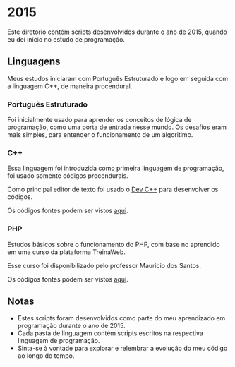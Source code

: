 # 2015

Este diretório contém scripts desenvolvidos durante o ano de 2015, quando eu dei início no estudo de programação.

## Linguagens

Meus estudos iniciaram com Português Estruturado e logo em seguida com a linguagem C++, de maneira procendural.

### Português Estruturado
Foi inicialmente usado para aprender os conceitos de lógica de programação, como uma porta de entrada nesse mundo.
Os desafios eram mais simples, para entender o funcionamento de um algoritimo.

### C++
Essa linguagem foi introduzida como primeira linguagem de programação, foi usado somente códigos procendurais.

Como principal editor de texto foi usado o [Dev C++](https://www.bloodshed.net/) para desenvolver os códigos.

Os códigos fontes podem ser vistos [aqui](./cpp).

### PHP
Estudos básicos sobre o funcionamento do PHP, com base no aprendido em uma curso da plataforma TreinaWeb.

Esse curso foi disponibilizado pelo professor Mauricio dos Santos.

Os códigos fontes podem ser vistos [aqui](./php).

## Notas

- Estes scripts foram desenvolvidos como parte do meu aprendizado em programação durante o ano de 2015.
- Cada pasta de linguagem contém scripts escritos na respectiva linguagem de programação.
- Sinta-se à vontade para explorar e relembrar a evolução do meu código ao longo do tempo.